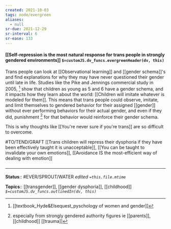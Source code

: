 ```yaml
---
created: 2021-10-03
tags: node/evergreen
aliases:
  - null
sr-due: 2021-12-29
sr-interval: 6
sr-ease: 133
---
```


#### [[Self-repression is the most natural response for trans people in strongly gendered environments]] `$=customJS.dv_funcs.evergreenHeader(dv, this)`

Trans people can look at [[Observational learning]] and [[gender schema]]'s and find explanations for why they may have never questioned their gender until late in life. Studies like the Pike and Jennings commercial study in 2005, [^1] show that children as young as 5 and 6 have a gender schema, and it impacts how they learn about the world: [[Children will imitate whatever is modeled for them]]. This means that trans people could observe, imitate, and limit themselves to gendered behavior for their assigned [[gender]] without ever performing behaviors for their actual gender, and even if they did, punishment [^2] for that behavior would reinforce their gender schema. 

[^1]: [[textbook_Hyde&Elsequest_pyschology of women and gender]]
[^2]: especially from strongly gendered authority figures ie [[parents]], [[childhood]] [[trauma]]

This is why thoughts like [[You're never sure if you're trans]] are so difficult to overcome.

#TO/TEND/GRAFT  [[Trans children will repress their dysphoria if they have been effectively taught it is unacceptable]], [[You can be taught to invalidate your own emotions]], [[Avoidance IS the most-efficient way of dealing with emotion]]

### <hr class="footnote"/>

**Status**:: #EVER/SPROUT/WATER 
*edited `=this.file.mtime`*

**Topics**:: [[transgender]], [[gender dysphoria]], [[childhood]]
*`$=customJS.dv_funcs.outlinedIn(dv, this)`*
